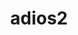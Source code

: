---
title: "adios2"
layout: cache
categories: [package, v0.18.1]
meta: {"versions": ["2.8.0"], "compilers": ["gcc@=7.3.1", "gcc@=7.5.0"], "oss": ["amzn2", "ubuntu18.04"], "platforms": ["linux"], "targets": ["aarch64", "graviton2", "x86_64", "x86_64_v3", "x86_64_v4"], "stacks": ["aws-ahug", "aws-ahug-aarch64", "aws-isc", "aws-isc-aarch64", "data-vis-sdk", "e4s", "root"], "num_specs": 10, "num_specs_by_stack": {"e4s": 1, "root": 10, "aws-ahug-aarch64": 2, "aws-isc": 2, "aws-ahug": 2, "aws-isc-aarch64": 2, "data-vis-sdk": 1}}
spec_details: [{"hash": "2n4haj7sqq5opajipcthvavbsthiyel6", "compiler": "gcc@=7.5.0", "versions": ["2.8.0"], "os": "ubuntu18.04", "platform": "linux", "target": "x86_64", "variants": ["+blosc", "build_type=Release", "+bzip2", "~cuda", "~dataman", "~dataspaces", "+fortran", "~hdf5", "~ipo", "+mpi", "+pic", "+png", "~python", "+shared", "+ssc", "+sst", "+sz", "+zfp"], "stacks": ["e4s", "root"], "size": "-", "tarball": "https://binaries.spack.io/v0.18.1/build_cache/linux-ubuntu18.04-x86_64/gcc-7.5.0/adios2-2.8.0/linux-ubuntu18.04-x86_64-gcc-7.5.0-adios2-2.8.0-2n4haj7sqq5opajipcthvavbsthiyel6.spack"}, {"hash": "h7ubeeafztpqfwrc2gcjkiadwgv3gwcc", "compiler": "gcc@=7.3.1", "versions": ["2.8.0"], "os": "amzn2", "platform": "linux", "target": "graviton2", "variants": ["+blosc", "build_type=Release", "+bzip2", "~cuda", "~dataman", "~dataspaces", "+fortran", "~hdf5", "~ipo", "+mpi", "+pic", "+png", "~python", "+shared", "+ssc", "+sst", "+sz", "+zfp"], "stacks": ["aws-ahug-aarch64", "root"], "size": "-", "tarball": "https://binaries.spack.io/v0.18.1/build_cache/linux-amzn2-graviton2/gcc-7.3.1/adios2-2.8.0/linux-amzn2-graviton2-gcc-7.3.1-adios2-2.8.0-h7ubeeafztpqfwrc2gcjkiadwgv3gwcc.spack"}, {"hash": "6elsnbumn6mflgnfte622qmu335w2gqp", "compiler": "gcc@=7.3.1", "versions": ["2.8.0"], "os": "amzn2", "platform": "linux", "target": "x86_64_v4", "variants": ["+blosc", "build_type=Release", "+bzip2", "~cuda", "~dataman", "~dataspaces", "+fortran", "~hdf5", "~ipo", "+mpi", "+pic", "+png", "~python", "+shared", "+ssc", "+sst", "+sz", "+zfp"], "stacks": ["root", "aws-isc"], "size": "-", "tarball": "https://binaries.spack.io/v0.18.1/build_cache/linux-amzn2-x86_64_v4/gcc-7.3.1/adios2-2.8.0/linux-amzn2-x86_64_v4-gcc-7.3.1-adios2-2.8.0-6elsnbumn6mflgnfte622qmu335w2gqp.spack"}, {"hash": "rgpjtcpabzbmdkfyedgvr5y7kqn5vrur", "compiler": "gcc@=7.3.1", "versions": ["2.8.0"], "os": "amzn2", "platform": "linux", "target": "x86_64_v4", "variants": ["+blosc", "build_type=Release", "+bzip2", "~cuda", "~dataman", "~dataspaces", "+fortran", "~hdf5", "~ipo", "+mpi", "+pic", "+png", "~python", "+shared", "+ssc", "+sst", "+sz", "+zfp"], "stacks": ["root", "aws-ahug"], "size": "-", "tarball": "https://binaries.spack.io/v0.18.1/build_cache/linux-amzn2-x86_64_v4/gcc-7.3.1/adios2-2.8.0/linux-amzn2-x86_64_v4-gcc-7.3.1-adios2-2.8.0-rgpjtcpabzbmdkfyedgvr5y7kqn5vrur.spack"}, {"hash": "5vn3smsoh2ceoruzq4pe5meeza4jq3wi", "compiler": "gcc@=7.3.1", "versions": ["2.8.0"], "os": "amzn2", "platform": "linux", "target": "aarch64", "variants": ["+blosc", "build_type=Release", "+bzip2", "~cuda", "~dataman", "~dataspaces", "+fortran", "~hdf5", "~ipo", "+mpi", "+pic", "+png", "~python", "+shared", "+ssc", "+sst", "+sz", "+zfp"], "stacks": ["aws-isc-aarch64", "root"], "size": "-", "tarball": "https://binaries.spack.io/v0.18.1/build_cache/linux-amzn2-aarch64/gcc-7.3.1/adios2-2.8.0/linux-amzn2-aarch64-gcc-7.3.1-adios2-2.8.0-5vn3smsoh2ceoruzq4pe5meeza4jq3wi.spack"}, {"hash": "wxzv7kjhb25ji7zeajptccc4tdem6bgw", "compiler": "gcc@=7.3.1", "versions": ["2.8.0"], "os": "amzn2", "platform": "linux", "target": "aarch64", "variants": ["+blosc", "build_type=Release", "+bzip2", "~cuda", "~dataman", "~dataspaces", "+fortran", "~hdf5", "~ipo", "+mpi", "+pic", "+png", "~python", "+shared", "+ssc", "+sst", "+sz", "+zfp"], "stacks": ["aws-ahug-aarch64", "root"], "size": "-", "tarball": "https://binaries.spack.io/v0.18.1/build_cache/linux-amzn2-aarch64/gcc-7.3.1/adios2-2.8.0/linux-amzn2-aarch64-gcc-7.3.1-adios2-2.8.0-wxzv7kjhb25ji7zeajptccc4tdem6bgw.spack"}, {"hash": "x55pl73mywcgsjf3j4mitn37miwa7gdp", "compiler": "gcc@=7.5.0", "versions": ["2.8.0"], "os": "ubuntu18.04", "platform": "linux", "target": "x86_64", "variants": ["+blosc", "build_type=Release", "+bzip2", "~cuda", "+dataman", "~dataspaces", "+fortran", "+hdf5", "~ipo", "+mpi", "+pic", "+png", "+python", "+shared", "+ssc", "+sst", "+sz", "+zfp"], "stacks": ["data-vis-sdk", "root"], "size": "-", "tarball": "https://binaries.spack.io/v0.18.1/build_cache/linux-ubuntu18.04-x86_64/gcc-7.5.0/adios2-2.8.0/linux-ubuntu18.04-x86_64-gcc-7.5.0-adios2-2.8.0-x55pl73mywcgsjf3j4mitn37miwa7gdp.spack"}, {"hash": "ox6epolqf4zudzyfq6i4if5iqkyoqdgm", "compiler": "gcc@=7.3.1", "versions": ["2.8.0"], "os": "amzn2", "platform": "linux", "target": "x86_64_v3", "variants": ["+blosc", "build_type=Release", "+bzip2", "~cuda", "~dataman", "~dataspaces", "+fortran", "~hdf5", "~ipo", "+mpi", "+pic", "+png", "~python", "+shared", "+ssc", "+sst", "+sz", "+zfp"], "stacks": ["root", "aws-isc"], "size": "-", "tarball": "https://binaries.spack.io/v0.18.1/build_cache/linux-amzn2-x86_64_v3/gcc-7.3.1/adios2-2.8.0/linux-amzn2-x86_64_v3-gcc-7.3.1-adios2-2.8.0-ox6epolqf4zudzyfq6i4if5iqkyoqdgm.spack"}, {"hash": "xwznltr3272m4jsppxg4nuxiqhl22jpf", "compiler": "gcc@=7.3.1", "versions": ["2.8.0"], "os": "amzn2", "platform": "linux", "target": "x86_64_v3", "variants": ["+blosc", "build_type=Release", "+bzip2", "~cuda", "~dataman", "~dataspaces", "+fortran", "~hdf5", "~ipo", "+mpi", "+pic", "+png", "~python", "+shared", "+ssc", "+sst", "+sz", "+zfp"], "stacks": ["root", "aws-ahug"], "size": "-", "tarball": "https://binaries.spack.io/v0.18.1/build_cache/linux-amzn2-x86_64_v3/gcc-7.3.1/adios2-2.8.0/linux-amzn2-x86_64_v3-gcc-7.3.1-adios2-2.8.0-xwznltr3272m4jsppxg4nuxiqhl22jpf.spack"}, {"hash": "ects3h4hy56ty3nz2vrnmpaettmqgdxt", "compiler": "gcc@=7.3.1", "versions": ["2.8.0"], "os": "amzn2", "platform": "linux", "target": "graviton2", "variants": ["+blosc", "build_type=Release", "+bzip2", "~cuda", "~dataman", "~dataspaces", "+fortran", "~hdf5", "~ipo", "+mpi", "+pic", "+png", "~python", "+shared", "+ssc", "+sst", "+sz", "+zfp"], "stacks": ["aws-isc-aarch64", "root"], "size": "-", "tarball": "https://binaries.spack.io/v0.18.1/build_cache/linux-amzn2-graviton2/gcc-7.3.1/adios2-2.8.0/linux-amzn2-graviton2-gcc-7.3.1-adios2-2.8.0-ects3h4hy56ty3nz2vrnmpaettmqgdxt.spack"}]
---